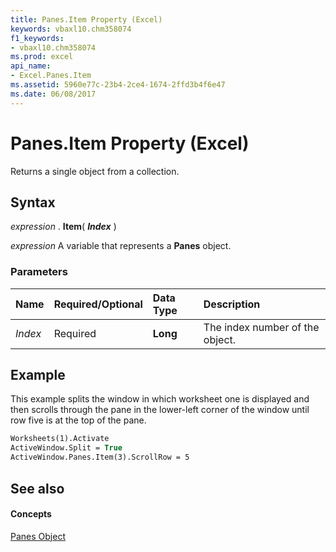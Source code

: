 ```yaml
---
title: Panes.Item Property (Excel)
keywords: vbaxl10.chm358074
f1_keywords:
- vbaxl10.chm358074
ms.prod: excel
api_name:
- Excel.Panes.Item
ms.assetid: 5960e77c-23b4-2ce4-1674-2ffd3b4f6e47
ms.date: 06/08/2017
---
```



# Panes.Item Property (Excel)

Returns a single object from a collection.


## Syntax

 _expression_ . **Item**( **_Index_** )

 _expression_ A variable that represents a **Panes** object.


### Parameters



|**Name**|**Required/Optional**|**Data Type**|**Description**|
|:-----|:-----|:-----|:-----|
| _Index_|Required| **Long**|The index number of the object.|

## Example

This example splits the window in which worksheet one is displayed and then scrolls through the pane in the lower-left corner of the window until row five is at the top of the pane.


```vb
Worksheets(1).Activate 
ActiveWindow.Split = True 
ActiveWindow.Panes.Item(3).ScrollRow = 5
```


## See also


#### Concepts


[Panes Object](Excel.Panes.md)


